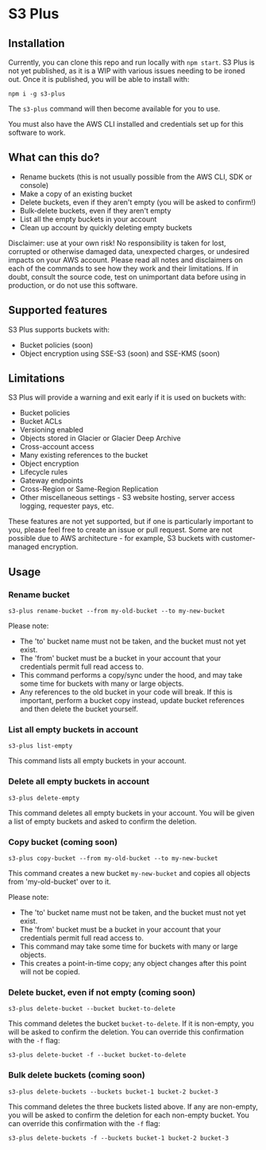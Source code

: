 # S3 Plus

## Installation

Currently, you can clone this repo and run locally with `npm start`. S3 Plus is not yet published, as it is a WIP with various issues needing to be ironed out. Once it is published, you will be able to install with:

`npm i -g s3-plus`

The `s3-plus` command will then become available for you to use.

You must also have the AWS CLI installed and credentials set up for this software to work.

## What can this do?

* Rename buckets (this is not usually possible from the AWS CLI, SDK or console)
* Make a copy of an existing bucket
* Delete buckets, even if they aren't empty (you will be asked to confirm!)
* Bulk-delete buckets, even if they aren't empty
* List all the empty buckets in your account
* Clean up account by quickly deleting empty buckets

Disclaimer: use at your own risk! No responsibility is taken for lost, corrupted or otherwise damaged data, unexpected charges, or undesired impacts on your AWS account. Please read all notes and disclaimers on each of the commands to see how they work and their limitations. If in doubt, consult the source code, test on unimportant data before using in production, or do not use this software.

## Supported features

S3 Plus supports buckets with:
* Bucket policies (soon)
* Object encryption using SSE-S3 (soon) and SSE-KMS (soon)

## Limitations

S3 Plus will provide a warning and exit early if it is used on buckets with:
* Bucket policies
* Bucket ACLs
* Versioning enabled
* Objects stored in Glacier or Glacier Deep Archive
* Cross-account access
* Many existing references to the bucket
* Object encryption
* Lifecycle rules
* Gateway endpoints
* Cross-Region or Same-Region Replication
* Other miscellaneous settings - S3 website hosting, server access logging, requester pays, etc.

These features are not yet supported, but if one is particularly important to you, please feel free to create an issue or pull request. Some are not possible due to AWS architecture - for example, S3 buckets with customer-managed encryption.

## Usage

### Rename bucket

`s3-plus rename-bucket --from my-old-bucket --to my-new-bucket`

Please note:
* The 'to' bucket name must not be taken, and the bucket must not yet exist.
* The 'from' bucket must be a bucket in your account that your credentials permit full read access to.
* This command performs a copy/sync under the hood, and may take some time for buckets with many or large objects.
* Any references to the old bucket in your code will break. If this is important, perform a bucket copy instead, update bucket references and then delete the bucket yourself.

### List all empty buckets in account

`s3-plus list-empty`

This command lists all empty buckets in your account.

### Delete all empty buckets in account

`s3-plus delete-empty`

This command deletes all empty buckets in your account. You will be given a list of empty buckets and asked to confirm the deletion.

### Copy bucket (coming soon)

`s3-plus copy-bucket --from my-old-bucket --to my-new-bucket`

This command creates a new bucket `my-new-bucket` and copies all objects from 'my-old-bucket' over to it.

Please note:
* The 'to' bucket name must not be taken, and the bucket must not yet exist.
* The 'from' bucket must be a bucket in your account that your credentials permit full read access to.
* This command may take some time for buckets with many or large objects.
* This creates a point-in-time copy; any object changes after this point will not be copied.

### Delete bucket, even if not empty (coming soon)

`s3-plus delete-bucket --bucket bucket-to-delete`

This command deletes the bucket `bucket-to-delete`. If it is non-empty, you will be asked to confirm the deletion. You can override this confirmation with the `-f` flag:

`s3-plus delete-bucket -f --bucket bucket-to-delete`

### Bulk delete buckets (coming soon)

`s3-plus delete-buckets --buckets bucket-1 bucket-2 bucket-3`

This command deletes the three buckets listed above. If any are non-empty, you will be asked to confirm the deletion for each non-empty bucket. You can override this confirmation with the `-f` flag:

`s3-plus delete-buckets -f --buckets bucket-1 bucket-2 bucket-3`